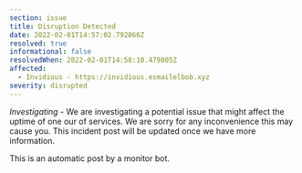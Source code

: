 ```yaml
---
section: issue
title: Disruption Detected
date: 2022-02-01T14:57:02.792866Z
resolved: true
informational: false
resolvedWhen: 2022-02-01T14:58:10.479805Z
affected:
  - Invidious - https://invidious.esmailelbob.xyz
severity: disrupted
---
```

*Investigating* - We are investigating a potential issue that might affect the uptime of one our of services. We are sorry for any inconvenience this may cause you. This incident post will be updated once we have more information.

This is an automatic post by a monitor bot.
        